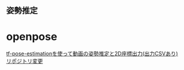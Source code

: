 
## 姿勢推定



# openpose
[tf-pose-estimationを使って動画の姿勢推定と2D座標出力(出力CSVあり)](https://qiita.com/fugunoko/items/299cfde96126007c6274)  
[リポジトリ変更](https://take6shin-tech-diary.com/openpose-mac/)

